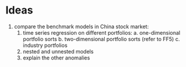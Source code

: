 # Ideas
1. compare the benchmark models in China stock market:
    1. time series regression on different portfolios:
        a. one-dimensional portfolio sorts
        b. two-dimensional portfolio sorts (refer to FF5)
        c. industry portfolios
    2. nested and unnested models
    3. explain the other anomalies
    
